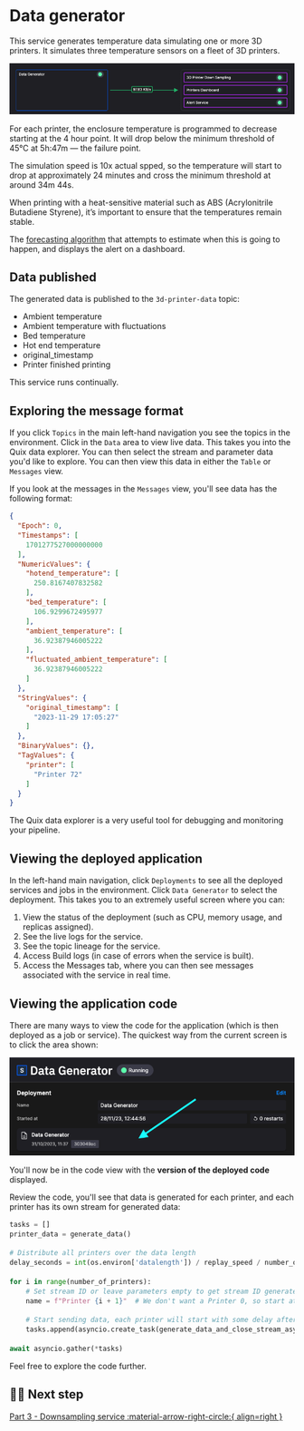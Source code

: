 # Data generator

This service generates temperature data simulating one or more 3D printers. It simulates three temperature sensors on a fleet of 3D printers.

![data generator pipeline segment](./images/data-generator-pipeline-segment.png)

For each printer, the enclosure temperature is programmed to decrease starting at the 4 hour point. It will drop below the minimum threshold of 45°C at 5h:47m — the failure point.

The simulation speed is 10x actual spped, so the temperature will start to drop at approximately 24 minutes and cross the minimum threshold at around 34m 44s.

When printing with a heat-sensitive material such as ABS (Acrylonitrile Butadiene Styrene), it’s important to ensure that the temperatures remain stable.

The [forecasting algorithm](./forecast-service.md) that attempts to estimate when this is going to happen, and displays the alert on a dashboard.

## Data published

The generated data is published to the `3d-printer-data` topic:

* Ambient temperature
* Ambient temperature with fluctuations
* Bed temperature
* Hot end temperature
* original_timestamp
* Printer finished printing

This service runs continually.

## Exploring the message format

If you click `Topics` in the main left-hand navigation you see the topics in the environment. Click in the `Data` area to view live data. This takes you into the Quix data explorer. You can then select the stream and parameter data you'd like to explore. You can then view this data in either the `Table` or `Messages` view.

If you look at the messages in the `Messages` view, you'll see data has the following format:

``` json
{
  "Epoch": 0,
  "Timestamps": [
    1701277527000000000
  ],
  "NumericValues": {
    "hotend_temperature": [
      250.8167407832582
    ],
    "bed_temperature": [
      106.9299672495977
    ],
    "ambient_temperature": [
      36.92387946005222
    ],
    "fluctuated_ambient_temperature": [
      36.92387946005222
    ]
  },
  "StringValues": {
    "original_timestamp": [
      "2023-11-29 17:05:27"
    ]
  },
  "BinaryValues": {},
  "TagValues": {
    "printer": [
      "Printer 72"
    ]
  }
}
```

The Quix data explorer is a very useful tool for debugging and monitoring your pipeline.

## Viewing the deployed application

In the left-hand main navigation, click `Deployments` to see all the deployed services and jobs in the environment. Click `Data Generator` to select the deployment. This takes you to an extremely useful screen where you can:

1. View the status of the deployment (such as CPU, memory usage, and replicas assigned).
2. See the live logs for the service.
3. See the topic lineage for the service.
4. Access Build logs (in case of errors when the service is built).
5. Access the Messages tab, where you can then see messages associated with the service in real time.

## Viewing the application code

There are many ways to view the code for the application (which is then deployed as a job or service). The quickest way from the current screen is to click the area shown:

![Go to code view](./images/data-generator-deployment-code-view.png)

You'll now be in the code view with the **version of the deployed code** displayed.

Review the code, you'll see that data is generated for each printer, and each printer has its own stream for generated data:

``` python
tasks = []
printer_data = generate_data()

# Distribute all printers over the data length
delay_seconds = int(os.environ['datalength']) / replay_speed / number_of_printers

for i in range(number_of_printers):
    # Set stream ID or leave parameters empty to get stream ID generated.
    name = f"Printer {i + 1}"  # We don't want a Printer 0, so start at 1

    # Start sending data, each printer will start with some delay after the previous one
    tasks.append(asyncio.create_task(generate_data_and_close_stream_async(topic_producer, name, printer_data.copy(), delay_seconds * i)))

await asyncio.gather(*tasks)
```

Feel free to explore the code further.

## 🏃‍♀️ Next step

[Part 3 - Downsampling service :material-arrow-right-circle:{ align=right }](./downsampling.md)
